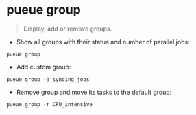 # pueue group

> Display, add or remove groups.

- Show all groups with their status and number of parallel jobs:

`pueue group`

- Add custom group:

`pueue group -a syncing_jobs`

- Remove group and move its tasks to the default group:

`pueue group -r CPU_intensive`
